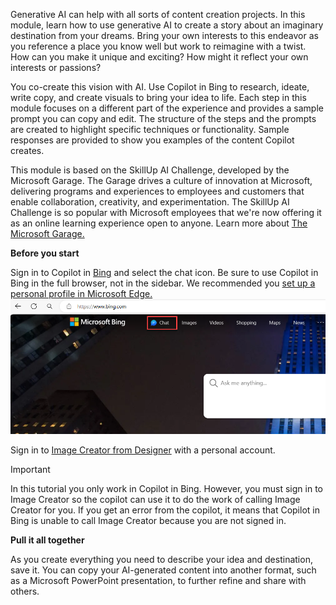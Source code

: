 Generative AI can help with all sorts of content creation projects. In this module, learn how to use generative AI to create a story about an imaginary destination from your dreams. Bring your own interests to this endeavor as you reference a place you know well but work to reimagine with a twist. How can you make it unique and exciting? How might it reflect your own interests or passions?

You co-create this vision with AI. Use Copilot in Bing to research, ideate, write copy, and create visuals to bring your idea to life. Each step in this module focuses on a different part of the experience and provides a sample prompt you can copy and edit. The structure of the steps and the prompts are created to highlight specific techniques or functionality. Sample responses are provided to show you examples of the content Copilot creates.  

This module is based on the SkillUp AI Challenge, developed by the Microsoft Garage. The Garage drives a culture of innovation at Microsoft, delivering programs and experiences to employees and customers that enable collaboration, creativity, and experimentation. The SkillUp AI Challenge is so popular with Microsoft employees that we're now offering it as an online learning experience open to anyone. Learn more about [The Microsoft Garage.](https://www.microsoft.com/garage)


**Before you start**

Sign in to Copilot in [Bing](https://www.bing.com/) and select the chat icon. Be sure to use Copilot in Bing in the full browser, not in the sidebar. We recommended you [set up a personal profile in Microsoft Edge.](https://support.microsoft.com/topic/sign-in-and-create-multiple-profiles-in-microsoft-edge-df94e622-2061-49ae-ad1d-6f0e43ce6435)
![Screenshot Bing.com with the Chat icon selected.](../media/bing-chat-select.png)

Sign in to [Image Creator from Designer](https://www.bing.com/images/create) with a personal account.

> [!IMPORTANT]
> In this tutorial you only work in Copilot in Bing. However, you must sign in to Image Creator so the copilot can use it to do the work of calling Image Creator for you. If you get an error from the copilot, it means that Copilot in Bing is unable to call Image Creator because you are not signed in.

**Pull it all together**

As you create everything you need to describe your idea and destination, save it. You can copy your AI-generated content into another format, such as a Microsoft PowerPoint presentation, to further refine and share with others.